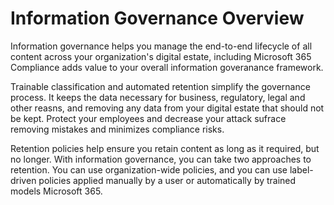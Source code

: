 <H1>Information Governance Overview</h1>

Information governance helps you manage the end-to-end lifecycle of all content across your organization's digital estate, including Microsoft 365 Compliance adds value to your overall information goveranance framework.

Trainable classification and automated retention simplify the governance process. It keeps the data necessary for business, regulatory, legal and other reasns, and removing any data from your digital estate that should not be kept. Protect your employees and decrease your attack sufrace removing mistakes and minimizes compliance risks.

Retention policies help ensure you retain content as long as it required, but no longer. With information governance, you can take two approaches to retention. You can use organization-wide policies, and you can use label-driven policies applied manually by a user or automatically by trained models Microsoft 365.
